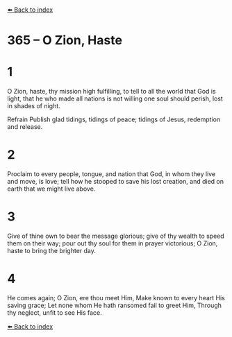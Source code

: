 [⬅️ Back to index](../README.md)

# 365 – O Zion, Haste


# 1
O Zion, haste, thy mission high fulfilling,
to tell to all the world that God is light,
that he who made all nations is not willing
one soul should perish, lost in shades of night.

Refrain
Publish glad tidings, tidings of peace;
tidings of Jesus, redemption and release.

# 2
Proclaim to every people, tongue, and nation
that God, in whom they live and move, is love;
tell how he stooped to save his lost creation,
and died on earth that we might live above.

# 3
Give of thine own to bear the message glorious;
give of thy wealth to speed them on their way;
pour out thy soul for them in prayer victorious;
O Zion, haste to bring the brighter day.

# 4
He comes again; O Zion, ere thou meet Him,
Make known to every heart His saving grace;
Let none whom He hath ransomed fail to greet Him,
Through thy neglect, unfit to see His face.

[⬅️ Back to index](../README.md)
